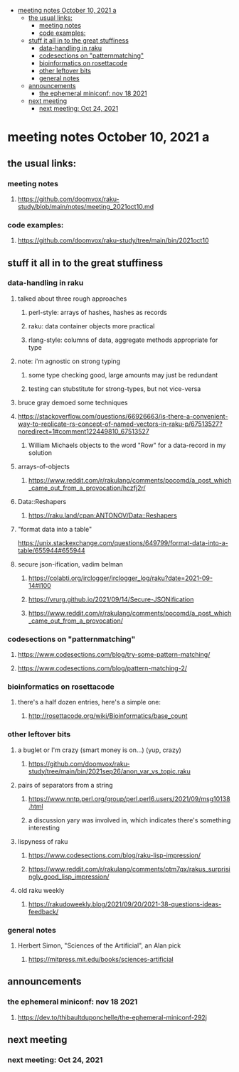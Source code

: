 - [meeting notes October 10, 2021                                      a](#org106c200)
  - [the usual links:](#orgc9be1df)
    - [meeting notes](#org35c7cde)
    - [code examples:](#orgca0c1b3)
  - [stuff it all in to the great stuffiness](#orgf2fd34d)
    - [data-handling in raku](#orgbd9b7fc)
    - [codesections on "patternmatching"](#orgb13b2d0)
    - [bioinformatics on rosettacode](#orgd49bc80)
    - [other leftover bits](#org47e337f)
    - [general notes](#orgbc0f34c)
  - [announcements](#org556efcc)
    - [the ephemeral miniconf: nov 18 2021](#orgcf7d1a7)
  - [next meeting](#org109ed5c)
    - [next meeting: Oct 24, 2021](#orgd923516)


<a id="org106c200"></a>

# meeting notes October 10, 2021                                      a


<a id="orgc9be1df"></a>

## the usual links:


<a id="org35c7cde"></a>

### meeting notes

1.  <https://github.com/doomvox/raku-study/blob/main/notes/meeting_2021oct10.md>


<a id="orgca0c1b3"></a>

### code examples:

1.  <https://github.com/doomvox/raku-study/tree/main/bin/2021oct10>


<a id="orgf2fd34d"></a>

## stuff it all in to the great stuffiness


<a id="orgbd9b7fc"></a>

### data-handling in raku

1.  talked about three rough approaches

    1.  perl-style: arrays of hashes, hashes as records
    
    2.  raku: data container objects more practical
    
    3.  rlang-style: columns of data, aggregate methods appropriate for type

2.  note: i'm agnostic on strong typing

    1.  some type checking good, large amounts may just be redundant
    
    2.  testing can stubstitute for strong-types, but not vice-versa

3.  bruce gray demoed some techniques

4.  <https://stackoverflow.com/questions/66926663/is-there-a-convenient-way-to-replicate-rs-concept-of-named-vectors-in-raku-p/67513527?noredirect=1#comment122449810_67513527>

    1.  William Michaels objects to the word "Row" for a data-record in my solution

5.  arrays-of-objects

    1.  <https://www.reddit.com/r/rakulang/comments/pocomd/a_post_which_came_out_from_a_provocation/hczfj2r/>

6.  Data::Reshapers

    1.  <https://raku.land/cpan:ANTONOV/Data::Reshapers>

7.  "format data into a table"

    <https://unix.stackexchange.com/questions/649799/format-data-into-a-table/655944#655944>

8.  secure json-ification, vadim belman

    1.  <https://colabti.org/irclogger/irclogger_log/raku?date=2021-09-14#l100>
    
    2.  <https://vrurg.github.io/2021/09/14/Secure-JSONification>
    
    3.  <https://www.reddit.com/r/rakulang/comments/pocomd/a_post_which_came_out_from_a_provocation/>


<a id="orgb13b2d0"></a>

### codesections on "patternmatching"

1.  <https://www.codesections.com/blog/try-some-pattern-matching/>

2.  <https://www.codesections.com/blog/pattern-matching-2/>


<a id="orgd49bc80"></a>

### bioinformatics on rosettacode

1.  there's a half dozen entries, here's a simple one:

    1.  <http://rosettacode.org/wiki/Bioinformatics/base_count>


<a id="org47e337f"></a>

### other leftover bits

1.  a buglet or I'm crazy (smart money is on&#x2026;)  (yup, crazy)

    1.  <https://github.com/doomvox/raku-study/tree/main/bin/2021sep26/anon_var_vs_topic.raku>

2.  pairs of separators from a string

    1.  <https://www.nntp.perl.org/group/perl.perl6.users/2021/09/msg10138.html>
    
    2.  a discussion yary was involved in, which indicates there's something interesting

3.  lispyness of raku

    1.  <https://www.codesections.com/blog/raku-lisp-impression/>
    
    2.  <https://www.reddit.com/r/rakulang/comments/ptm7qx/rakus_surprisingly_good_lisp_impression/>

4.  old raku weekly

    1.  <https://rakudoweekly.blog/2021/09/20/2021-38-questions-ideas-feedback/>


<a id="orgbc0f34c"></a>

### general notes

1.  Herbert Simon, "Sciences of the Artificial", an Alan pick

    1.  <https://mitpress.mit.edu/books/sciences-artificial>


<a id="org556efcc"></a>

## announcements


<a id="orgcf7d1a7"></a>

### the ephemeral miniconf: nov 18 2021

1.  <https://dev.to/thibaultduponchelle/the-ephemeral-miniconf-292j>


<a id="org109ed5c"></a>

## next meeting


<a id="orgd923516"></a>

### next meeting: Oct 24, 2021
